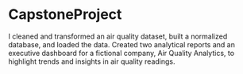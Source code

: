 # CapstoneProject
I cleaned and transformed an air quality dataset, built a normalized database, and loaded the data. Created two analytical reports and an executive dashboard for a fictional company, Air Quality Analytics, to highlight trends and insights in air quality readings.

